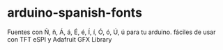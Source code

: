 # arduino-spanish-fonts
Fuentes con Ñ, ñ, Á, á, É, é, Í, í, Ó, ó, Ú, ú para tu arduino. fáciles de usar con TFT eSPI y Adafruit GFX Library
